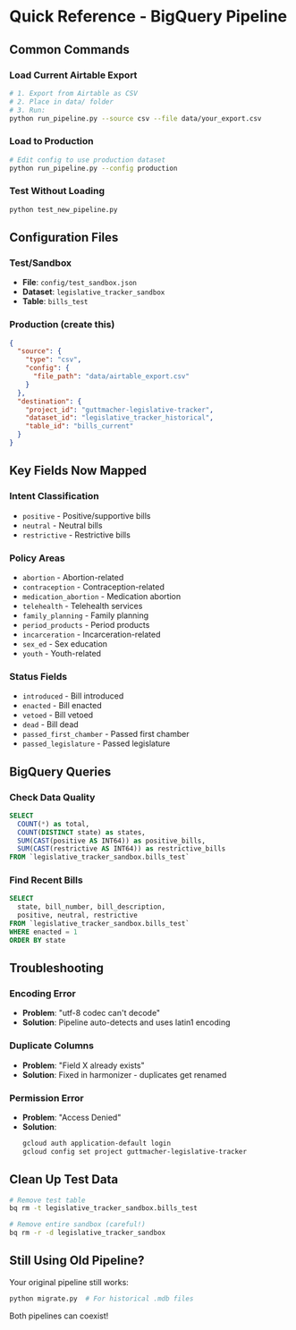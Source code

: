 # Quick Reference - BigQuery Pipeline

## Common Commands

### Load Current Airtable Export
```bash
# 1. Export from Airtable as CSV
# 2. Place in data/ folder
# 3. Run:
python run_pipeline.py --source csv --file data/your_export.csv
```

### Load to Production
```bash
# Edit config to use production dataset
python run_pipeline.py --config production
```

### Test Without Loading
```bash
python test_new_pipeline.py
```

## Configuration Files

### Test/Sandbox
- **File**: `config/test_sandbox.json`
- **Dataset**: `legislative_tracker_sandbox`
- **Table**: `bills_test`

### Production (create this)
```json
{
  "source": {
    "type": "csv",
    "config": {
      "file_path": "data/airtable_export.csv"
    }
  },
  "destination": {
    "project_id": "guttmacher-legislative-tracker",
    "dataset_id": "legislative_tracker_historical",
    "table_id": "bills_current"
  }
}
```

## Key Fields Now Mapped

### Intent Classification
- `positive` - Positive/supportive bills
- `neutral` - Neutral bills
- `restrictive` - Restrictive bills

### Policy Areas
- `abortion` - Abortion-related
- `contraception` - Contraception-related
- `medication_abortion` - Medication abortion
- `telehealth` - Telehealth services
- `family_planning` - Family planning
- `period_products` - Period products
- `incarceration` - Incarceration-related
- `sex_ed` - Sex education
- `youth` - Youth-related

### Status Fields
- `introduced` - Bill introduced
- `enacted` - Bill enacted
- `vetoed` - Bill vetoed
- `dead` - Bill dead
- `passed_first_chamber` - Passed first chamber
- `passed_legislature` - Passed legislature

## BigQuery Queries

### Check Data Quality
```sql
SELECT 
  COUNT(*) as total,
  COUNT(DISTINCT state) as states,
  SUM(CAST(positive AS INT64)) as positive_bills,
  SUM(CAST(restrictive AS INT64)) as restrictive_bills
FROM `legislative_tracker_sandbox.bills_test`
```

### Find Recent Bills
```sql
SELECT 
  state, bill_number, bill_description,
  positive, neutral, restrictive
FROM `legislative_tracker_sandbox.bills_test`
WHERE enacted = 1
ORDER BY state
```

## Troubleshooting

### Encoding Error
- **Problem**: "utf-8 codec can't decode"
- **Solution**: Pipeline auto-detects and uses latin1 encoding

### Duplicate Columns
- **Problem**: "Field X already exists"
- **Solution**: Fixed in harmonizer - duplicates get renamed

### Permission Error
- **Problem**: "Access Denied"
- **Solution**: 
  ```bash
  gcloud auth application-default login
  gcloud config set project guttmacher-legislative-tracker
  ```

## Clean Up Test Data
```bash
# Remove test table
bq rm -t legislative_tracker_sandbox.bills_test

# Remove entire sandbox (careful!)
bq rm -r -d legislative_tracker_sandbox
```

## Still Using Old Pipeline?

Your original pipeline still works:
```bash
python migrate.py  # For historical .mdb files
```

Both pipelines can coexist!